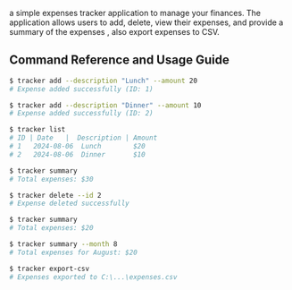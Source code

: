 a simple expenses tracker application to manage your finances. The application allows users to add, delete, view their expenses, and provide a summary of the expenses , also export expenses to CSV.
## Command Reference and Usage Guide
```bash
$ tracker add --description "Lunch" --amount 20
# Expense added successfully (ID: 1)

$ tracker add --description "Dinner" --amount 10
# Expense added successfully (ID: 2)

$ tracker list
# ID | Date   |  Description | Amount
# 1   2024-08-06  Lunch        $20
# 2   2024-08-06  Dinner       $10

$ tracker summary
# Total expenses: $30

$ tracker delete --id 2
# Expense deleted successfully

$ tracker summary
# Total expenses: $20

$ tracker summary --month 8
# Total expenses for August: $20

$ tracker export-csv
# Expenses exported to C:\...\expenses.csv
```